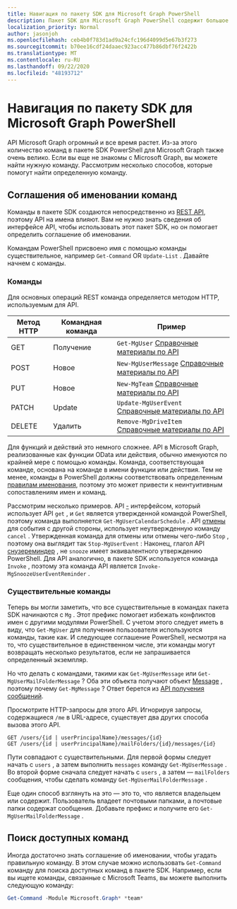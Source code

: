 ```yaml
---
title: Навигация по пакету SDK для Microsoft Graph PowerShell
description: Пакет SDK для Microsoft Graph PowerShell содержит большое количество команд. Узнайте, как найти нужную команду для достижения необходимых действий.
localization_priority: Normal
author: jasonjoh
ms.openlocfilehash: ceb4b0f783d1ad9a24cfc196d4099d5e67b3f273
ms.sourcegitcommit: b70ee16cdf24daaec923acc477b86dbf76f2422b
ms.translationtype: MT
ms.contentlocale: ru-RU
ms.lasthandoff: 09/22/2020
ms.locfileid: "48193712"
---
```

# <a name="navigating-the-microsoft-graph-powershell-sdk"></a>Навигация по пакету SDK для Microsoft Graph PowerShell

API Microsoft Graph огромный и все время растет. Из-за этого количество команд в пакете SDK PowerShell для Microsoft Graph также очень велико. Если вы еще не знакомы с Microsoft Graph, вы можете найти нужную команду. Рассмотрим несколько способов, которые помогут найти определенную команду.

## <a name="command-naming-conventions"></a>Соглашения об именовании команд

Команды в пакете SDK создаются непосредственно из [REST API](/graph/api/overview?view=graph-rest-1.0), поэтому API на имена влияют. Вам не нужно знать сведения об интерфейсе API, чтобы использовать этот пакет SDK, но он помогает определить соглашение об именовании.

Командам PowerShell присвоено имя с помощью команды существительное, например `Get-Command` OR `Update-List` . Давайте начнем с команды.

### <a name="command-verbs"></a>Команды

Для основных операций REST команда определяется методом HTTP, используемым для API.

| Метод HTTP | Командная команда | Пример |
|-------------|--------------|---|
| GET         | Получение          | `Get-MgUser` [Справочные материалы по API](/graph/api/user-get?view=graph-rest-1.0) |
| POST        | Новое          | `New-MgUserMessage` [Справочные материалы по API](/graph/api/user-post-messages?view=graph-rest-1.0) |
| PUT         | Новое          | `New-MgTeam` [Справочные материалы по API](/graph/api/team-put-teams?view=graph-rest-1.0) |
| PATCH       | Update       | `Update-MgUserEvent` [Справочные материалы по API](/graph/api/event-update?view=graph-rest-1.0) |
| DELETE      | Удалить       | `Remove-MgDriveItem` [Справочные материалы по API](/graph/api/driveitem-delete?view=graph-rest-1.0) |

Для функций и действий это немного сложнее. API в Microsoft Graph, реализованные как функции OData или действия, обычно именуются по крайней мере с помощью команды. Команда, соответствующая команде, основана на команде в имени функции или действия. Тем не менее, команды в PowerShell должны соответствовать определенным [правилам именования](/powershell/scripting/developer/cmdlet/approved-verbs-for-windows-powershell-commands), поэтому это может привести к неинтуитивным сопоставлениям имен и команд.

Рассмотрим несколько примеров. API [-](/graph/api/calendar-getschedule?view=graph-rest-1.0) интерфейсом, который использует API `get` , и `Get` является утвержденной командой PowerShell, поэтому команда выполняется `Get-MgUserCalendarSchedule` . API [отмены](/graph/api/event-cancel?view=graph-rest-beta) для события с другой стороны, использует неутвержденную команду `cancel` . Утвержденная команда для отмены или отмены чего-либо `Stop` , поэтому она выглядит так `Stop-MgUserEvent` : Наконец, глагол API [снузереминдер](/graph/api/event-snoozereminder?view=graph-rest-1.0) , не `snooze` имеет эквивалентного утверждению PowerShell. Для API аналогично, в пакете SDK используется команда `Invoke` , поэтому эта команда API является `Invoke-MgSnoozeUserEventReminder` .

### <a name="command-nouns"></a>Существительные команды

Теперь вы могли заметить, что все существительные в командах пакета SDK начинаются с `Mg` . Этот префикс помогает избежать конфликтов имен с другими модулями PowerShell. С учетом этого следует иметь в виду, что `Get-MgUser` для получения пользователя используются команды, такие как. И следующее соглашение PowerShell, несмотря на то, что существительное в единственном числе, эти команды могут возвращать несколько результатов, если не запрашивается определенный экземпляр.

Но что делать с командами, такими как `Get-MgUserMessage` или `Get-MgUserMailFolderMessage` ? Оба эти объекта получают объект [Message](/graph/api/resources/message?view=graph-rest-1.0) , поэтому почему `Get-MgMessage` ? Ответ берется из [API получения сообщений](/graph/api/message-get?view=graph-rest-1.0).

Просмотрите HTTP-запросы для этого API. Игнорируя запросы, содержащиеся `/me` в URL-адресе, существует два других способа вызова этого API.

```http
GET /users/{id | userPrincipalName}/messages/{id}
GET /users/{id | userPrincipalName}/mailFolders/{id}/messages/{id}
```

Пути совпадают с существительными. Для первой формы следует начать с `users` , а затем выполнить `messages` команду `Get-MgUserMessage` . Во второй форме сначала следует начать с `users` , а затем — `mailFolders` сообщения, чтобы сделать команду `Get-MgUserMailFolderMessage` .

Еще один способ взглянуть на это — это то, что является владельцем или содержит. Пользователь владеет почтовыми папками, а почтовые папки содержат сообщения. Добавьте префикс и получите его `Get-MgUserMailFolderMessage` .

## <a name="finding-available-commands"></a>Поиск доступных команд

Иногда достаточно знать соглашение об именовании, чтобы угадать правильную команду. В этом случае можно использовать `Get-Command` команду для поиска доступных команд в пакете SDK. Например, если вы ищете команды, связанные с Microsoft Teams, вы можете выполнить следующую команду:

```powershell
Get-Command -Module Microsoft.Graph* *team*
```
